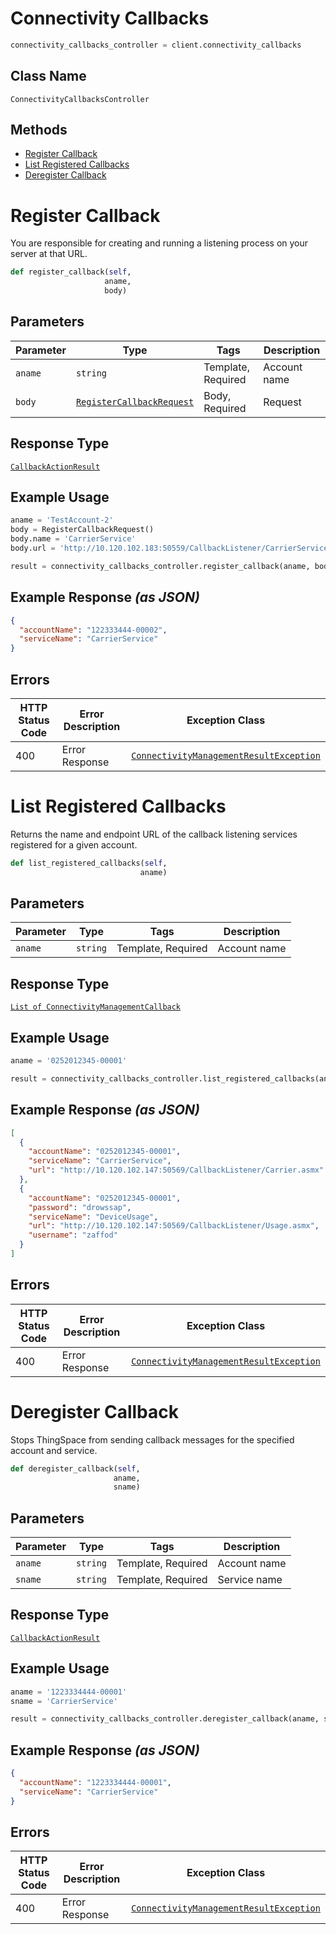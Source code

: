 # Connectivity Callbacks

```python
connectivity_callbacks_controller = client.connectivity_callbacks
```

## Class Name

`ConnectivityCallbacksController`

## Methods

* [Register Callback](../../doc/controllers/connectivity-callbacks.md#register-callback)
* [List Registered Callbacks](../../doc/controllers/connectivity-callbacks.md#list-registered-callbacks)
* [Deregister Callback](../../doc/controllers/connectivity-callbacks.md#deregister-callback)


# Register Callback

You are responsible for creating and running a listening process on your server at that URL.

```python
def register_callback(self,
                     aname,
                     body)
```

## Parameters

| Parameter | Type | Tags | Description |
|  --- | --- | --- | --- |
| `aname` | `string` | Template, Required | Account name |
| `body` | [`RegisterCallbackRequest`](../../doc/models/register-callback-request.md) | Body, Required | Request |

## Response Type

[`CallbackActionResult`](../../doc/models/callback-action-result.md)

## Example Usage

```python
aname = 'TestAccount-2'
body = RegisterCallbackRequest()
body.name = 'CarrierService'
body.url = 'http://10.120.102.183:50559/CallbackListener/CarrierServiceMessages.asmx'

result = connectivity_callbacks_controller.register_callback(aname, body)
```

## Example Response *(as JSON)*

```json
{
  "accountName": "122333444-00002",
  "serviceName": "CarrierService"
}
```

## Errors

| HTTP Status Code | Error Description | Exception Class |
|  --- | --- | --- |
| 400 | Error Response | [`ConnectivityManagementResultException`](../../doc/models/connectivity-management-result-exception.md) |


# List Registered Callbacks

Returns the name and endpoint URL of the callback listening services registered for a given account.

```python
def list_registered_callbacks(self,
                             aname)
```

## Parameters

| Parameter | Type | Tags | Description |
|  --- | --- | --- | --- |
| `aname` | `string` | Template, Required | Account name |

## Response Type

[`List of ConnectivityManagementCallback`](../../doc/models/connectivity-management-callback.md)

## Example Usage

```python
aname = '0252012345-00001'

result = connectivity_callbacks_controller.list_registered_callbacks(aname)
```

## Example Response *(as JSON)*

```json
[
  {
    "accountName": "0252012345-00001",
    "serviceName": "CarrierService",
    "url": "http://10.120.102.147:50569/CallbackListener/Carrier.asmx"
  },
  {
    "accountName": "0252012345-00001",
    "password": "drowssap",
    "serviceName": "DeviceUsage",
    "url": "http://10.120.102.147:50569/CallbackListener/Usage.asmx",
    "username": "zaffod"
  }
]
```

## Errors

| HTTP Status Code | Error Description | Exception Class |
|  --- | --- | --- |
| 400 | Error Response | [`ConnectivityManagementResultException`](../../doc/models/connectivity-management-result-exception.md) |


# Deregister Callback

Stops ThingSpace from sending callback messages for the specified account and service.

```python
def deregister_callback(self,
                       aname,
                       sname)
```

## Parameters

| Parameter | Type | Tags | Description |
|  --- | --- | --- | --- |
| `aname` | `string` | Template, Required | Account name |
| `sname` | `string` | Template, Required | Service name |

## Response Type

[`CallbackActionResult`](../../doc/models/callback-action-result.md)

## Example Usage

```python
aname = '1223334444-00001'
sname = 'CarrierService'

result = connectivity_callbacks_controller.deregister_callback(aname, sname)
```

## Example Response *(as JSON)*

```json
{
  "accountName": "1223334444-00001",
  "serviceName": "CarrierService"
}
```

## Errors

| HTTP Status Code | Error Description | Exception Class |
|  --- | --- | --- |
| 400 | Error Response | [`ConnectivityManagementResultException`](../../doc/models/connectivity-management-result-exception.md) |

